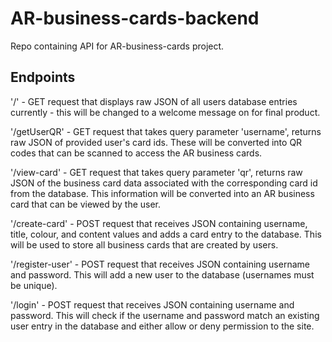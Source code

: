# AR-business-cards-backend

Repo containing API for AR-business-cards project.

## Endpoints

'/' - GET request that displays raw JSON of all users database entries currently - this will be changed to a welcome message on for final product.

'/getUserQR' - GET request that takes query parameter 'username', returns raw JSON of provided user's card ids. These will be converted into QR codes that can be scanned to access the AR business cards.

'/view-card' - GET request that takes query parameter 'qr', returns raw JSON of the business card data associated with the corresponding card id from the database. This information will be converted into an AR business card that can be viewed by the user.

'/create-card' - POST request that receives JSON containing username, title, colour, and content values and adds a card entry to the database. This will be used to store all business cards that are created by users.

'/register-user' - POST request that receives JSON containing username and password. This will add a new user to the database (usernames must be unique).

'/login' - POST request that receives JSON containing username and password. This will check if the username and password match an existing user entry in the database and either allow or deny permission to the site.
